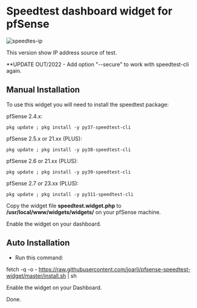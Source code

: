 # Speedtest dashboard widget for pfSense

![speedtes-ip](https://user-images.githubusercontent.com/19557850/132254559-4a0d9aab-117a-465e-a77d-9d7464af2d52.JPG)

This version show IP address source of test.

**UPDATE OUT/2022 - Add option "--secure" to work with speedtest-cli again.

## Manual Installation

To use this widget you will need to install the speedtest package:

pfSense 2.4.x:

```
pkg update ; pkg install -y py37-speedtest-cli
```

pfSense 2.5.x or 21.xx (PLUS):

```
pkg update ; pkg install -y py38-speedtest-cli
```

pfSense 2.6 or 21.xx (PLUS):

```
pkg update ; pkg install -y py39-speedtest-cli
```

pfSense 2.7 or 23.xx (PLUS):

```
pkg update ; pkg install -y py311-speedtest-cli
```
Copy the widget file **speedtest.widget.php** to **/usr/local/www/widgets/widgets/** on your pfSense machine.

Enable the widget on your dashboard.

## Auto Installation

- Run this command:

fetch -q -o - https://raw.githubusercontent.com/joarli/pfsense-speedtest-widget/master/install.sh | sh

Enable the widget on your Dashboard.

Done.

